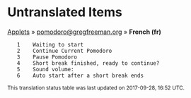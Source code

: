 # Untranslated Items
[Applets](../../../README.md) &#187; [pomodoro@gregfreeman.org](../README.md) &#187; **French (fr)**

       1	Waiting to start
       2	Continue Current Pomodoro
       3	Pause Pomodoro
       4	Short break finished, ready to continue?
       5	Sound volume:  
       6	Auto start after a short break ends

<sup>This translation status table was last updated on 2017-09-28, 16:52 UTC.</sup>
